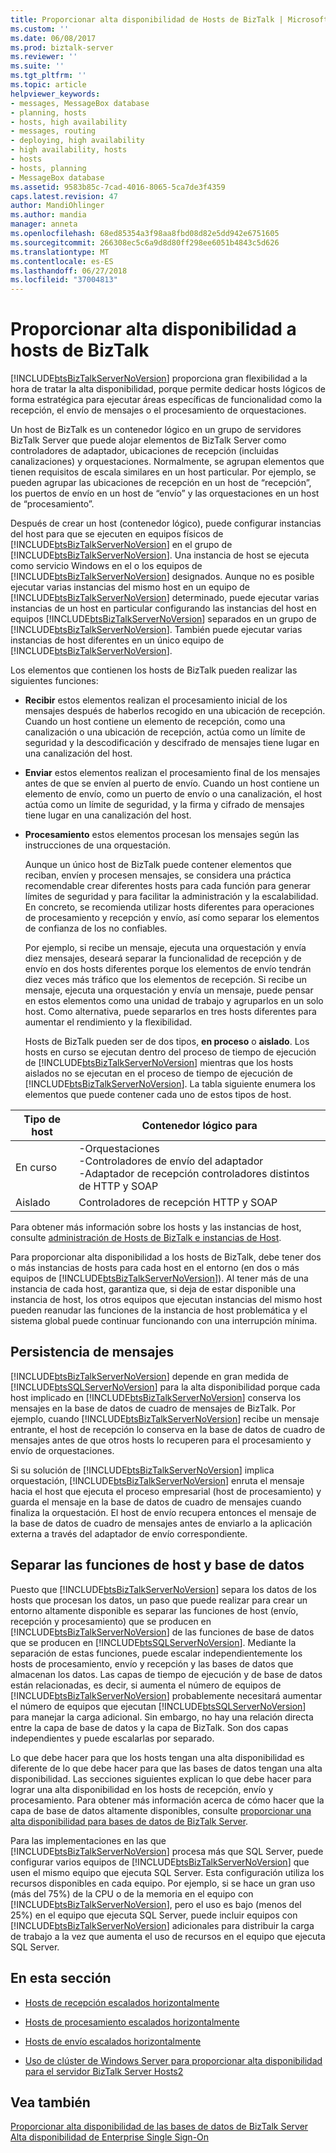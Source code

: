 ```yaml
---
title: Proporcionar alta disponibilidad de Hosts de BizTalk | Microsoft Docs
ms.custom: ''
ms.date: 06/08/2017
ms.prod: biztalk-server
ms.reviewer: ''
ms.suite: ''
ms.tgt_pltfrm: ''
ms.topic: article
helpviewer_keywords:
- messages, MessageBox database
- planning, hosts
- hosts, high availability
- messages, routing
- deploying, high availability
- high availability, hosts
- hosts
- hosts, planning
- MessageBox database
ms.assetid: 9583b85c-7cad-4016-8065-5ca7de3f4359
caps.latest.revision: 47
author: MandiOhlinger
ms.author: mandia
manager: anneta
ms.openlocfilehash: 68ed85354a3f98aa8fbd08d82e5dd942e6751605
ms.sourcegitcommit: 266308ec5c6a9d8d80ff298ee6051b4843c5d626
ms.translationtype: MT
ms.contentlocale: es-ES
ms.lasthandoff: 06/27/2018
ms.locfileid: "37004813"
---
```

# <a name="providing-high-availability-for-biztalk-hosts"></a>Proporcionar alta disponibilidad a hosts de BizTalk
[!INCLUDE[btsBizTalkServerNoVersion](../includes/btsbiztalkservernoversion-md.md)] proporciona gran flexibilidad a la hora de tratar la alta disponibilidad, porque permite dedicar hosts lógicos de forma estratégica para ejecutar áreas específicas de funcionalidad como la recepción, el envío de mensajes o el procesamiento de orquestaciones.  
  
 Un host de BizTalk es un contenedor lógico en un grupo de servidores BizTalk Server que puede alojar elementos de BizTalk Server como controladores de adaptador, ubicaciones de recepción (incluidas canalizaciones) y orquestaciones. Normalmente, se agrupan elementos que tienen requisitos de escala similares en un host particular. Por ejemplo, se pueden agrupar las ubicaciones de recepción en un host de “recepción”, los puertos de envío en un host de “envío” y las orquestaciones en un host de “procesamiento”.  
  
 Después de crear un host (contenedor lógico), puede configurar instancias del host para que se ejecuten en equipos físicos de [!INCLUDE[btsBizTalkServerNoVersion](../includes/btsbiztalkservernoversion-md.md)] en el grupo de [!INCLUDE[btsBizTalkServerNoVersion](../includes/btsbiztalkservernoversion-md.md)]. Una instancia de host se ejecuta como servicio Windows en el o los equipos de [!INCLUDE[btsBizTalkServerNoVersion](../includes/btsbiztalkservernoversion-md.md)] designados. Aunque no es posible ejecutar varias instancias del mismo host en un equipo de [!INCLUDE[btsBizTalkServerNoVersion](../includes/btsbiztalkservernoversion-md.md)] determinado, puede ejecutar varias instancias de un host en particular configurando las instancias del host en equipos [!INCLUDE[btsBizTalkServerNoVersion](../includes/btsbiztalkservernoversion-md.md)] separados en un grupo de [!INCLUDE[btsBizTalkServerNoVersion](../includes/btsbiztalkservernoversion-md.md)]. También puede ejecutar varias instancias de host diferentes en un único equipo de [!INCLUDE[btsBizTalkServerNoVersion](../includes/btsbiztalkservernoversion-md.md)].  
  
 Los elementos que contienen los hosts de BizTalk pueden realizar las siguientes funciones:  
  
- **Recibir** estos elementos realizan el procesamiento inicial de los mensajes después de haberlos recogido en una ubicación de recepción. Cuando un host contiene un elemento de recepción, como una canalización o una ubicación de recepción, actúa como un límite de seguridad y la descodificación y descifrado de mensajes tiene lugar en una canalización del host.  
  
- **Enviar** estos elementos realizan el procesamiento final de los mensajes antes de que se envíen al puerto de envío. Cuando un host contiene un elemento de envío, como un puerto de envío o una canalización, el host actúa como un límite de seguridad, y la firma y cifrado de mensajes tiene lugar en una canalización del host.  
  
- **Procesamiento** estos elementos procesan los mensajes según las instrucciones de una orquestación.  
  
  Aunque un único host de BizTalk puede contener elementos que reciban, envíen y procesen mensajes, se considera una práctica recomendable crear diferentes hosts para cada función para generar límites de seguridad y para facilitar la administración y la escalabilidad. En concreto, se recomienda utilizar hosts diferentes para operaciones de procesamiento y recepción y envío, así como separar los elementos de confianza de los no confiables.  
  
  Por ejemplo, si recibe un mensaje, ejecuta una orquestación y envía diez mensajes, deseará separar la funcionalidad de recepción y de envío en dos hosts diferentes porque los elementos de envío tendrán diez veces más tráfico que los elementos de recepción. Si recibe un mensaje, ejecuta una orquestación y envía un mensaje, puede pensar en estos elementos como una unidad de trabajo y agruparlos en un solo host. Como alternativa, puede separarlos en tres hosts diferentes para aumentar el rendimiento y la flexibilidad.  
  
  Hosts de BizTalk pueden ser de dos tipos, **en proceso** o **aislado**. Los hosts en curso se ejecutan dentro del proceso de tiempo de ejecución de [!INCLUDE[btsBizTalkServerNoVersion](../includes/btsbiztalkservernoversion-md.md)] mientras que los hosts aislados no se ejecutan en el proceso de tiempo de ejecución de [!INCLUDE[btsBizTalkServerNoVersion](../includes/btsbiztalkservernoversion-md.md)]. La tabla siguiente enumera los elementos que puede contener cada uno de estos tipos de host.  
  
|**Tipo de host**|**Contenedor lógico para**|  
|-------------------|-------------------------------|  
|En curso|-Orquestaciones<br />-Controladores de envío del adaptador<br />-Adaptador de recepción controladores distintos de HTTP y SOAP|  
|Aislado|Controladores de recepción HTTP y SOAP|  
  
 Para obtener más información sobre los hosts y las instancias de host, consulte [administración de Hosts de BizTalk e instancias de Host](../core/managing-biztalk-hosts-and-host-instances.md).  
  
 Para proporcionar alta disponibilidad a los hosts de BizTalk, debe tener dos o más instancias de hosts para cada host en el entorno (en dos o más equipos de [!INCLUDE[btsBizTalkServerNoVersion](../includes/btsbiztalkservernoversion-md.md)]). Al tener más de una instancia de cada host, garantiza que, si deja de estar disponible una instancia de host, los otros equipos que ejecutan instancias del mismo host pueden reanudar las funciones de la instancia de host problemática y el sistema global puede continuar funcionando con una interrupción mínima.  
  
## <a name="message-persistence"></a>Persistencia de mensajes  
 [!INCLUDE[btsBizTalkServerNoVersion](../includes/btsbiztalkservernoversion-md.md)] depende en gran medida de [!INCLUDE[btsSQLServerNoVersion](../includes/btssqlservernoversion-md.md)] para la alta disponibilidad porque cada host implicado en [!INCLUDE[btsBizTalkServerNoVersion](../includes/btsbiztalkservernoversion-md.md)] conserva los mensajes en la base de datos de cuadro de mensajes de BizTalk. Por ejemplo, cuando [!INCLUDE[btsBizTalkServerNoVersion](../includes/btsbiztalkservernoversion-md.md)] recibe un mensaje entrante, el host de recepción lo conserva en la base de datos de cuadro de mensajes antes de que otros hosts lo recuperen para el procesamiento y envío de orquestaciones.  
  
 Si su solución de [!INCLUDE[btsBizTalkServerNoVersion](../includes/btsbiztalkservernoversion-md.md)] implica orquestación, [!INCLUDE[btsBizTalkServerNoVersion](../includes/btsbiztalkservernoversion-md.md)] enruta el mensaje hacia el host que ejecuta el proceso empresarial (host de procesamiento) y guarda el mensaje en la base de datos de cuadro de mensajes cuando finaliza la orquestación. El host de envío recupera entonces el mensaje de la base de datos de cuadro de mensajes antes de enviarlo a la aplicación externa a través del adaptador de envío correspondiente.  
  
## <a name="separating-the-host-and-database-functions"></a>Separar las funciones de host y base de datos  
 Puesto que [!INCLUDE[btsBizTalkServerNoVersion](../includes/btsbiztalkservernoversion-md.md)] separa los datos de los hosts que procesan los datos, un paso que puede realizar para crear un entorno altamente disponible es separar las funciones de host (envío, recepción y procesamiento) que se producen en [!INCLUDE[btsBizTalkServerNoVersion](../includes/btsbiztalkservernoversion-md.md)] de las funciones de base de datos que se producen en [!INCLUDE[btsSQLServerNoVersion](../includes/btssqlservernoversion-md.md)]. Mediante la separación de estas funciones, puede escalar independientemente los hosts de procesamiento, envío y recepción y las bases de datos que almacenan los datos. Las capas de tiempo de ejecución y de base de datos están relacionadas, es decir, si aumenta el número de equipos de [!INCLUDE[btsBizTalkServerNoVersion](../includes/btsbiztalkservernoversion-md.md)] probablemente necesitará aumentar el número de equipos que ejecutan [!INCLUDE[btsSQLServerNoVersion](../includes/btssqlservernoversion-md.md)] para manejar la carga adicional. Sin embargo, no hay una relación directa entre la capa de base de datos y la capa de BizTalk. Son dos capas independientes y puede escalarlas por separado.  
  
 Lo que debe hacer para que los hosts tengan una alta disponibilidad es diferente de lo que debe hacer para que las bases de datos tengan una alta disponibilidad. Las secciones siguientes explican lo que debe hacer para lograr una alta disponibilidad en los hosts de recepción, envío y procesamiento. Para obtener más información acerca de cómo hacer que la capa de base de datos altamente disponibles, consulte [proporcionar una alta disponibilidad para bases de datos de BizTalk Server](../core/providing-high-availability-for-biztalk-server-databases.md).  
  
 Para las implementaciones en las que [!INCLUDE[btsBizTalkServerNoVersion](../includes/btsbiztalkservernoversion-md.md)] procesa más que SQL Server, puede configurar varios equipos de [!INCLUDE[btsBizTalkServerNoVersion](../includes/btsbiztalkservernoversion-md.md)] que usen el mismo equipo que ejecuta SQL Server. Esta configuración utiliza los recursos disponibles en cada equipo. Por ejemplo, si se hace un gran uso (más del 75%) de la CPU o de la memoria en el equipo con [!INCLUDE[btsBizTalkServerNoVersion](../includes/btsbiztalkservernoversion-md.md)], pero el uso es bajo (menos del 25%) en el equipo que ejecuta SQL Server, puede incluir equipos con [!INCLUDE[btsBizTalkServerNoVersion](../includes/btsbiztalkservernoversion-md.md)] adicionales para distribuir la carga de trabajo a la vez que aumenta el uso de recursos en el equipo que ejecuta SQL Server.  
  
## <a name="in-this-section"></a>En esta sección  
  
-   [Hosts de recepción escalados horizontalmente](../core/scaled-out-receiving-hosts.md)  
  
-   [Hosts de procesamiento escalados horizontalmente](../core/scaled-out-processing-hosts.md)  
  
-   [Hosts de envío escalados horizontalmente](../core/scaled-out-sending-hosts.md)  
  
-   [Uso de clúster de Windows Server para proporcionar alta disponibilidad para el servidor BizTalk Server Hosts2](../core/use-windows-cluster-to-provide-high-availability-for-biztalk-hosts.md)  
  
## <a name="see-also"></a>Vea también  
 [Proporcionar alta disponibilidad de las bases de datos de BizTalk Server](../core/providing-high-availability-for-biztalk-server-databases.md)   
 [Alta disponibilidad de Enterprise Single Sign-On](../core/high-availability-for-enterprise-single-sign-on.md)